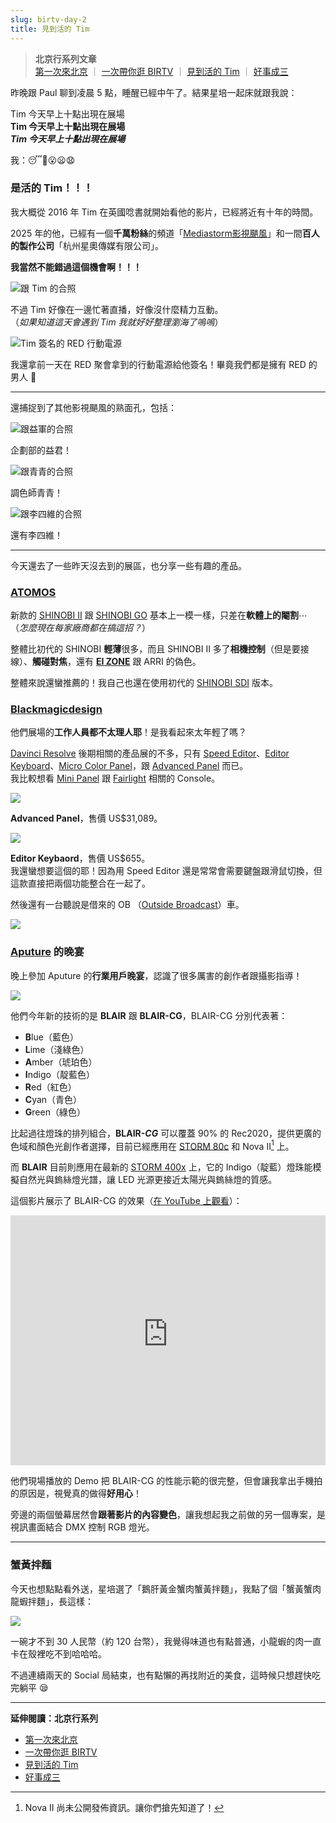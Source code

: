 ```yaml
---
slug: birtv-day-2
title: 見到活的 Tim
---
```

> **北京行系列文章**  
> [第一次來北京](2025-07-22-first-time-in-beijing/index.md) ｜ [一次帶你逛 BIRTV](2025-07-23-birtv-day-1/index.md) ｜ [見到活的 Tim](2025-07-24-birtv-day-2/index.md) ｜ [好事成三](2025-07-26-good-things-come-in-threes/index.md)

昨晚跟 Paul 聊到凌晨 5 點，睡醒已經中午了。結果星培一起床就跟我說：

Tim 今天早上十點出現在展場  
**Tim 今天早上十點出現在展場**  
_**Tim 今天早上十點出現在展場**_

我：😴🥱😮😦😧

<!-- truncate -->

### 是活的 Tim！！！

我大概從 2016 年 Tim 在英國唸書就開始看他的影片，已經將近有十年的時間。

2025 年的他，已經有一個**千萬粉絲**的頻道「[Mediastorm影視颶風](https://www.ysjf.com/)」和一間**百人的製作公司**「杭州星奧傳媒有限公司」。

**我當然不能錯過這個機會啊！！！**

![跟 Tim 的合照](2025-07-24-tim.jpg)

不過 Tim 好像在一邊忙著直播，好像沒什麼精力互動。  
（_如果知道這天會遇到 Tim 我就好好整理瀏海了嗚嗚_）

![Tim 簽名的 RED 行動電源](2025-07-24-red-power-bank.jpg)

我還拿前一天在 RED 聚會拿到的行動電源給他簽名！畢竟我們都是擁有 RED 的男人 🤪

---

還捕捉到了其他影視颶風的熟面孔，包括：

![跟益軍的合照](2025-07-24-stormcrew-2.jpg)

企劃部的益君！

![跟青青的合照](2025-07-24-stormcrew-1.jpg)

調色師青青！

![跟李四維的合照](2025-07-24-stormcrew-3.jpg)

還有李四維！

---

今天還去了一些昨天沒去到的展區，也分享一些有趣的產品。

### [ATOMOS](https://www.atomos.com/)

新款的 [SHINOBI II](https://www.atomos.com/explore/shinobi-2/) 跟 [SHINOBI GO](https://www.atomos.com/explore/shinobi-go/) 基本上一模一樣，只差在**軟體上的閹割**⋯  
（_怎麼現在每家廠商都在搞這招？_）

整體比初代的 SHINOBI **輕薄**很多，而且 SHINOBI II 多了**相機控制**（但是要接線）、**觸碰對焦**，還有 [**EI ZONE**](https://www.elzonesystem.com/) 跟 ARRI 的偽色。

整體來說還蠻推薦的！我自己也還在使用初代的 [SHINOBI SDI](https://www.bhphotovideo.com/c/product/1470081-REG/atomos_atomshbs01_shinobi_5_3g_sdi.html) 版本。

### [Blackmagicdesign](https://www.blackmagicdesign.com/)

他們展場的**工作人員都不太理人耶**！是我看起來太年輕了嗎？

[Davinci Resolve](https://www.blackmagicdesign.com/products/davinciresolve) 後期相關的產品展的不多，只有 [Speed Editor](https://www.blackmagicdesign.com/products/davinciresolve/techspecs/W-DRE-13)、[Editor Keyboard](https://www.blackmagicdesign.com/products/davinciresolve/techspecs/W-DRE-12)、[Micro Color Panel](https://www.blackmagicdesign.com/products/davinciresolve/techspecs/W-DRE-16)，跟 [Advanced Panel](https://www.blackmagicdesign.com/products/davinciresolve/techspecs/W-DRE-06) 而已。  
我比較想看 [Mini Panel](https://www.blackmagicdesign.com/products/davinciresolve/techspecs/W-DRE-09) 跟 [Fairlight](https://www.blackmagicdesign.com/products/davinciresolve/fairlight) 相關的 Console。

![](2025-07-24-advanced-panel.jpeg)

**Advanced Panel**，售價 US$31,089。

![](2025-07-24-editor-keyboard.jpeg)

**Editor Keybaord**，售價 US$655。  
我還蠻想要這個的耶！因為用 Speed Editor 還是常常會需要鍵盤跟滑鼠切換，但這款直接把兩個功能整合在一起了。

然後還有一台聽說是借來的 OB （[Outside Broadcast](https://en.wikipedia.org/wiki/Outside_broadcasting)）車。

![](2025-07-24-ob-truck.jpeg)

### [Aputure](https://aputure.com/) 的晚宴

晚上參加 Aputure 的**行業用戶晚宴**，認識了很多厲害的創作者跟攝影指導！

![](2025-07-24-aputure.jpeg)

他們今年新的技術的是 **BLAIR** 跟 **BLAIR-CG**，BLAIR-CG 分別代表著：

- **B**lue（藍色）
- **L**ime（淺綠色）
- **A**mber（琥珀色）
- **I**ndigo（靛藍色）
- **R**ed（紅色）
- **C**yan（青色）
- **G**reen（綠色）

比起過往燈珠的排列組合，**BLAIR-_CG_** 可以覆蓋 90% 的 Rec2020，提供更廣的色域和顏色光創作者選擇，目前已經應用在 [STORM 80c](https://aputure.com/products/storm-80c) 和 Nova II[^1] 上。

而 **BLAIR** 目前則應用在最新的 [STORM 400x](https://aputure.com/products/storm-400x) 上，它的 Indigo（靛藍）燈珠能模擬自然光與鎢絲燈光譜，讓 LED 光源更接近太陽光與鎢絲燈的質感。

這個影片展示了 BLAIR-CG 的效果（[在 YouTube 上觀看](https://www.youtube.com/watch?v=影片ID)）：

<iframe
  class="custom-iframe"
  width="100%"
  height="400"
  src="https://www.youtube-nocookie.com/embed/lPRpeiU6dLY?modestbranding=1&rel=0"
  title="Aputure Blair-CG Launch | Live Event Lighting Demo"
  frameborder="0"
  allow="accelerometer; autoplay; clipboard-write; encrypted-media; gyroscope; picture-in-picture"
  allowfullscreen>
</iframe>

他們現場播放的 Demo 把 BLAIR-CG 的性能示範的很完整，但會讓我拿出手機拍的原因是，視覺真的做得**好用心**！

旁邊的兩個螢幕居然會**跟著影片的內容變色**，讓我想起我之前做的另一個專案，是視訊畫面結合 DMX 控制 RGB 燈光。

---

### 蟹黃拌麵

今天也想點點看外送，星培選了「鵝肝黃金蟹肉蟹黃拌麵」，我點了個「蟹黃蟹肉龍蝦拌麵」，長這樣：

![](2025-07-24-crab-roe-noodle.jpg)

一碗才不到 30 人民幣（約 120 台幣），我覺得味道也有點普通，小龍蝦的肉一直卡在殼裡吃不到哈哈哈。

不過連續兩天的 Social 局結束，也有點懶的再找附近的美食，這時候只想趕快吃完躺平 😪

---

**延伸閱讀：北京行系列**  
- [第一次來北京](2025-07-22-first-time-in-beijing/index.md)  
- [一次帶你逛 BIRTV](2025-07-23-birtv-day-1/index.md)  
- [見到活的 Tim](2025-07-24-birtv-day-2/index.md)  
- [好事成三](2025-07-26-good-things-come-in-threes/index.md)

[^1]: Nova II 尚未公開發佈資訊。讓你們搶先知道了！
